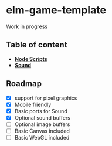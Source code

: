 # elm-game-template

Work in progress

## Table of content

* [**Node Scripts**](docs/Scripts.md)
* [**Sound**](docs/Sound.md)


## Roadmap

- [x] support for pixel graphics
- [x] Mobile friendly
- [x] Basic ports for Sound
- [x] Optional sound buffers
- [ ] Optional image buffers
- [ ] Basic Canvas included
- [ ] Basic WebGL included